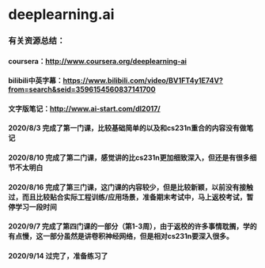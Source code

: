# deeplearning.ai

### 有关资源总结：
#### coursera：<http://www.coursera.org/deeplearning-ai>
#### bilibili中英字幕：<https://www.bilibili.com/video/BV1FT4y1E74V?from=search&seid=3596154560837141700>
#### 文字版笔记：<http://www.ai-start.com/dl2017/>

#### 2020/8/3 完成了第一门课，比较基础简单的以及和cs231n重合的内容没有做笔记
#### 2020/8/10 完成了第二门课，感觉讲的比cs231n更加细致深入，但还是有很多细节不太明白
#### 2020/8/16 完成了第三门课，这门课的内容较少，但是比较新颖，以前没有接触过，而且比较贴合实际工程训练/应用场景，准备期末考试中，马上返校考试，暂停学习一段时间
#### 2020/9/7 完成了第四门课的一部分（第1-3周），由于返校的许多事情耽搁，学的有点慢，这一部分虽然是讲卷积神经网络，但是相对cs231n要深入很多。
#### 2020/9/14 过完了，准备练习了
